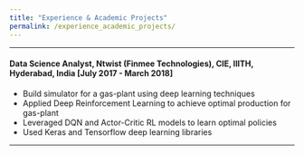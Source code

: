 ```yaml
---
title: "Experience & Academic Projects"
permalink: /experience_academic_projects/
---
```


---
#### Data Science Analyst, Ntwist (Finmee Technologies), CIE, IIITH, Hyderabad, India [July 2017 - March 2018]
- Build simulator for a gas-plant using deep learning techniques    
- Applied Deep Reinforcement Learning to achieve optimal production for gas-plant    
- Leveraged DQN and Actor-Critic RL models to learn optimal policies    
- Used Keras and Tensorflow deep learning libraries    

---
